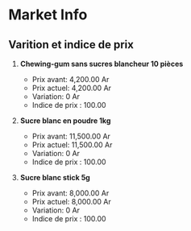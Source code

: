 # Market Info

## Varition et indice de prix

1. **Chewing-gum sans sucres blancheur 10 pièces**
   - Prix avant: 4,200.00 Ar
   - Prix actuel: 4,200.00 Ar
   - Variation: 0 Ar
   - Indice de prix : 100.00

2. **Sucre blanc en poudre 1kg**
   - Prix avant: 11,500.00 Ar
   - Prix actuel: 11,500.00 Ar
   - Variation: 0 Ar
   - Indice de prix : 100.00

3. **Sucre blanc stick 5g**
   - Prix avant: 8,000.00 Ar
   - Prix actuel: 8,000.00 Ar
   - Variation: 0 Ar
   - Indice de prix : 100.00

